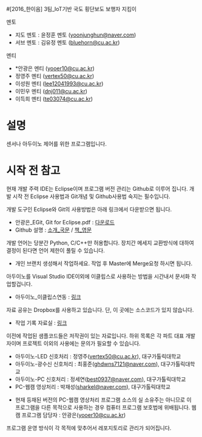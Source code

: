 #[2016_한이음] 3팀_IoT기반 국도 횡단보도 보행자 지킴이

멘토
+ 지도 멘토 : 윤정훈 멘토 (yoonjunghun@naver.com)
+ 서브 멘토 : 김유정 멘토 (bluehorn@cu.ac.kr)

멘티
+ *안광은 멘티 (yooer10@cu.ac.kr)
+ 정영주 멘티 (vertex50@cu.ac.kr)
+ 이성원 멘티 (lee12041993@cu.ac.kr)
+ 이민우 멘티 (dnj011@cu.ac.kr)
+ 이득희 멘티 (te03074@cu.ac.kr)

# 설명
센서나 아두이노 제어를 위한 프로그램입니다.

# 시작 전 참고

현재 개발 주력 IDE는 Eclipse이며 프로그램 버전 관리는 Github로 이루어 집니다. 개발 시작 전 Eclipse 사용법과 Git개념 및 Github사용법 숙지는 필수입니다.

개발 도구인 Eclipse와 Git의 사용방법은 아래 링크에서 다운받으면 됩니다.
+ 안광은_EGit, Git for Eclipse.pdf : [다운로드](http://203.250.32.155:5000/fbsharing/lwCfWNUq)
+ Github 설명 : [소개_국문](http://kr.discovermeteor.com/chapters/github/) / [책_영문](https://git-scm.com/book/en/v2)

개발 언어는 당분간 Python, C/C++만 허용합니다. 장치간 메세지 교환방식에 대하여 결정이 된다면 언어 제한이 풀릴 수 있습니다.

+ 개인 브랜치 생성해서 작업하세요. 작업 후 Master에 Merge요청 하시면 됩니다.

아두이노를 Visual Studio IDE이외에 이클립스로 사용하는 방법을 시간내서 문서화 작업할겁니다.
+ 아두이노_이클립스연동 : [링크](http://playground.arduino.cc/Code/Eclipse)

자료 공유는 Dropbox를 사용하고 있습니다. 단, 이 곳에는 소스코드가 있지 않습니다.
+ 작업 기록 자료실 : [링크](https://www.dropbox.com/sh/7vmnmwyq8xp75xb/AADxzAP9nBhgIPdVGKtEdNQ4a?dl=0)

이전에 작업된 샘플코드들은 저작권이 있는 자료입니다. 하위 목록은 각 파트 대표 개발자이며 프로젝트 이외의 사용에는 문의가 필요할 수 있습니다. 
+ 아두이노-LED 신호처리 : 정영주(vertex50@cu.ac.kr), 대구가톨릭대학교
+ 아두이노-광수신 신호처리 : 최홍준(ghdwns7121@naver.com), 대구가톨릭대학교
+ 아두이노-PC 신호처리 : 정세연(best0937@naver.com), 대구가톨릭대학교
+ PC-웹캠 영상처리 : 박재성(sharkel@naver.com), 대구가톨릭대학교 
- 현재 등재된 버전의 PC-웹캠 영상처리 프로그램 소스의 실 소유주는 아니므로 이 프로그램을 다른 목적으로 사용하는 경우 컴퓨터 프로그램 보호법에 위배됩니다. 웹캠 프로그램 담당자 : 안광은(yooer10@cu.ac.kr)

프로그램 운영 방식이 각 목적에 맞추어서 레포지토리로 관리가 되어집니다.
